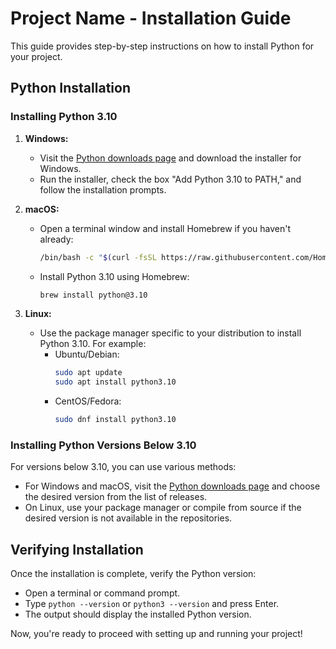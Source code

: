 # Project Name - Installation Guide

This guide provides step-by-step instructions on how to install Python for your project.

## Python Installation

### Installing Python 3.10

1. **Windows:**
   - Visit the [Python downloads page](https://www.python.org/downloads/release/python-310/) and download the installer for Windows.
   - Run the installer, check the box "Add Python 3.10 to PATH," and follow the installation prompts.

2. **macOS:**
   - Open a terminal window and install Homebrew if you haven't already:
     ```bash
     /bin/bash -c "$(curl -fsSL https://raw.githubusercontent.com/Homebrew/install/HEAD/install.sh)"
     ```
   - Install Python 3.10 using Homebrew:
     ```bash
     brew install python@3.10
     ```

3. **Linux:**
   - Use the package manager specific to your distribution to install Python 3.10. For example:
     - Ubuntu/Debian:
       ```bash
       sudo apt update
       sudo apt install python3.10
       ```
     - CentOS/Fedora:
       ```bash
       sudo dnf install python3.10
       ```

### Installing Python Versions Below 3.10

For versions below 3.10, you can use various methods:

- For Windows and macOS, visit the [Python downloads page](https://www.python.org/downloads/) and choose the desired version from the list of releases.
- On Linux, use your package manager or compile from source if the desired version is not available in the repositories.

## Verifying Installation

Once the installation is complete, verify the Python version:

- Open a terminal or command prompt.
- Type `python --version` or `python3 --version` and press Enter.
- The output should display the installed Python version.

Now, you're ready to proceed with setting up and running your project!
